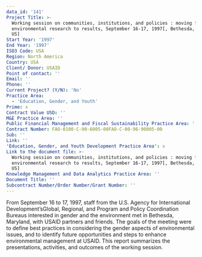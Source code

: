 ```yaml
---
data_id: '141'
Project Title: >-
  Working session on communities, institutions, and policies : moving from
  environmental research to results, September 16-17, 1997[, Bethesda, Maryland,
  US]
Start Year: '1997'
End Year: '1997'
ISO3 Code: USA
Region: North America
Country: USA
Client/ Donor: USAID
Point of contact: ''
Email: ''
Phone: ''
Current Project? (Y/N): 'No'
Practice Area:
  - 'Education, Gender, and Youth'
Prime: x
Contract Value USD: ''
M&E Practice Area: ''
Public Financial Management and Fiscal Sustainability Practice Area: ''
Contract Number: FAO-0100-C-00-6005-00FAO-C-00-96-90005-00
Sub: ''
Link: ''
'Education, Gender, and Youth Development Practice Area': x
Link to the document file: >-
  Working session on communities, institutions, and policies : moving from
  environmental research to results, September 16-17, 1997[, Bethesda, Maryland,
  US]
Knowledge Management and Data Analytics Practice Area: ''
Document Title: ''
Subcontract Number/Order Number/Grant Number: ''
---
```

From September 16 to 17, 1997, staff from the U.S. Agency for International Development’sGlobal, Regional, and Program and Policy Coordination Bureaus interested in gender and the environment met in Bethesda, Maryland, with USAID partners and friends. The goals of the meeting were to define best practices in considering the gender aspects of environmental issues, and to identify future opportunities and steps to enhance environmental management at USAID. This report summarizes the presentations, activities, and outcomes of the working session.